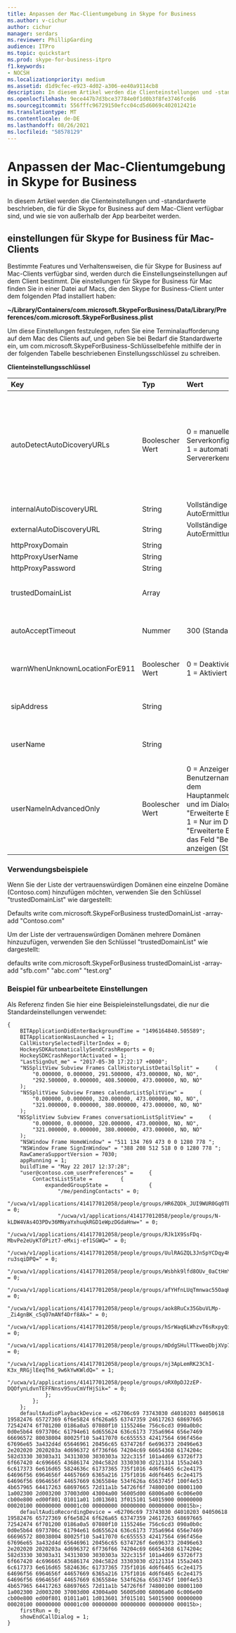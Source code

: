 ```yaml
---
title: Anpassen der Mac-Clientumgebung in Skype for Business
ms.author: v-cichur
author: cichur
manager: serdars
ms.reviewer: PhillipGarding
audience: ITPro
ms.topic: quickstart
ms.prod: skype-for-business-itpro
f1.keywords:
- NOCSH
ms.localizationpriority: medium
ms.assetid: d1d9cfec-e923-4d02-a306-ee40a9114cb8
description: In diesem Artikel werden die Clienteinstellungen und -standardwerte beschrieben, die für die Skype for Business auf dem Mac-Client verfügbar sind, und wie sie von außerhalb der App bearbeitet werden.
ms.openlocfilehash: 9ece447b7d3bce37784e0f1d0b3f8fe3746fce86
ms.sourcegitcommit: 556fffc96729150efcc04cd5d6069c402012421e
ms.translationtype: MT
ms.contentlocale: de-DE
ms.lasthandoff: 08/26/2021
ms.locfileid: "58578129"
---
```

# <a name="customize-the-mac-client-experience-in-skype-for-business"></a>Anpassen der Mac-Clientumgebung in Skype for Business
 
In diesem Artikel werden die Clienteinstellungen und -standardwerte beschrieben, die für die Skype for Business auf dem Mac-Client verfügbar sind, und wie sie von außerhalb der App bearbeitet werden.
  
## <a name="skype-for-business-on-mac-client-preference-settings"></a>einstellungen für Skype for Business für Mac-Clients

Bestimmte Features und Verhaltensweisen, die für Skype for Business auf Mac-Clients verfügbar sind, werden durch die Einstellungseinstellungen auf dem Client bestimmt. Die einstellungen für Skype for Business für Mac finden Sie in einer Datei auf Macs, die den Skype for Business-Client unter dem folgenden Pfad installiert haben: 
  
 **~/Library/Containers/com.microsoft.SkypeForBusiness/Data/Library/Preferences/com.microsoft.SkypeForBusiness.plist**
  
Um diese Einstellungen festzulegen, rufen Sie eine Terminalaufforderung auf dem Mac des Clients auf, und geben Sie bei Bedarf die Standardwerte ein, um com.microsoft.SkypeForBusiness-Schlüsselbefehle mithilfe der in der folgenden Tabelle beschriebenen Einstellungsschlüssel zu schreiben.
  
**Clienteinstellungsschlüssel**


| Key | Typ | Wert | Beschreibung |
|:-----|:-----|:-----|:-----|
|autoDetectAutoDicoveryURLs    |Boolescher Wert    |0 = manuelle Serverkonfiguration  <br/> 1 = automatische Servererkennung (Standard)    |Geben Sie an, wie Skype for Business den Transport und server identifiziert, der während der Anmeldung verwendet werden soll. Wenn Sie diese Richtlinieneinstellung aktivieren, müssen Sie **internalAutoDiscoveryURL** und **externalAutoDiscoveryURL** angeben.   |
|internalAutoDiscoveryURL    |String    |Vollständige AutoErmittlungs-URL    |Interne AutoErmittlungs-URL    |
|externalAutoDiscoveryURL    |String    |Vollständige AutoErmittlungs-URL    |Externe AutoErmittlungs-URL    |
|httpProxyDomain    |String    ||HTTP-Proxydomäne    |
|httpProxyUserName    |String    ||HTTP-Proxybenutzername    |
|httpProxyPassword    |String    ||HTTP-Proxykennwort    |
|trustedDomainList    |Array    ||Liste der vertrauenswürdigen Domänen für HTTP-Umleitungen.    |
|autoAcceptTimeout    |Nummer    |300 (Standard)    |Timeout für automatisches Annehmen für Benutzer ohne serverseitigen Unterhaltungsverlauf.    |
|warnWhenUnknownLocationForE911    |Boolescher Wert    |0 = Deaktiviert  <br/> 1 = Aktiviert    |Warnt den Benutzer, wenn er eine Notrufnummer von einem unbekannten Ort aus wählt.    |
|sipAddress    |String    ||Die SIP-Adresse (E-Mail), die für die Anmeldung bei Skype for Business verwendet wird.    |
|userName    |String    ||Der UPN (UserName), der zum Anmelden bei Skype for Business verwendet wird.    |
|userNameInAdvancedOnly    |Boolescher Wert    |0 = Anzeigen des Benutzernamenfelds auf dem Hauptanmeldungsbildschirm und im Dialogfeld "Erweiterte Eigenschaften"  <br/> 1 = Nur im Dialogfeld "Erweiterte Eigenschaften" das Feld "Benutzername" anzeigen (Standard)    |Geben Sie an, wo das Benutzernamenfeld während der Anmeldung angezeigt wird.    |
   
### <a name="usage-examples"></a>Verwendungsbeispiele

Wenn Sie der Liste der vertrauenswürdigen Domänen eine einzelne Domäne (Contoso.com) hinzufügen möchten, verwenden Sie den Schlüssel "trustedDomainList" wie dargestellt:
  
Defaults write com.microsoft.SkypeForBusiness trustedDomainList -array-add "Contoso.com"
  
Um der Liste der vertrauenswürdigen Domänen mehrere Domänen hinzuzufügen, verwenden Sie den Schlüssel "trustedDomainList" wie dargestellt:
  
defaults write com.microsoft.SkypeForBusiness trustedDomainList -array-add "sfb.com" "abc.com" "test.org"
  
### <a name="sample-unedited-settings"></a>Beispiel für unbearbeitete Einstellungen

Als Referenz finden Sie hier eine Beispieleinstellungsdatei, die nur die Standardeinstellungen verwendet: 
  
```console
{
    BITApplicationDidEnterBackgroundTime = "1496164840.505589";
    BITApplicationWasLaunched = 1;
    CallHistorySelectedFilterIndex = 0;
    HockeySDKAutomaticallySendCrashReports = 0;
    HockeySDKCrashReportActivated = 1;
    "LastSignOut_me" = "2017-05-30 17:22:17 +0000";
    "NSSplitView Subview Frames CallHistoryListDetailSplit" =     (
        "0.000000, 0.000000, 291.500000, 473.000000, NO, NO",
        "292.500000, 0.000000, 408.500000, 473.000000, NO, NO"
    );
    "NSSplitView Subview Frames calendarListSplitView" =     (
        "0.000000, 0.000000, 320.000000, 473.000000, NO, NO",
        "321.000000, 0.000000, 380.000000, 473.000000, NO, NO"
    );
   "NSSplitView Subview Frames conversationListSplitView" =     (
        "0.000000, 0.000000, 320.000000, 473.000000, NO, NO",
        "321.000000, 0.000000, 380.000000, 473.000000, NO, NO"
    );
    "NSWindow Frame HomeWindow" = "511 134 769 473 0 0 1280 778 ";
    "NSWindow Frame SignInWindow" = "388 208 512 518 0 0 1280 778 ";
    RawCameraSupportVersion = 7030;
    appRunning = 1;
    buildTime = "May 22 2017 12:37:28";
    "user@contoso.com_userPreferences" =     {
        ContactsListState =         {
            expandedGroupState =             {
                "/me/pendingContacts" = 0;
                "/ucwa/v1/applications/414177012058/people/groups/HR6ZQDk_JUI9WUR0Gq0TEAUYfYDk8OwzsPAuDxZfjxg=" = 0;
                "/ucwa/v1/applications/414177012058/people/groups/N-kLDW4VAs4O3PDv36MNyaYxhuqkRGD1eWpzDGdaHnw=" = 0;
                "/ucwa/v1/applications/414177012058/people/groups/RJk1X9SsFDq-MbvPe2eUyKTdPizt7-eMxij-ef1SGWQ=" = 0;
                "/ucwa/v1/applications/414177012058/people/groups/UulRAGZQL3JnSpYCDqy4KsZCboNF2pqmp-ru3sqiDPQ=" = 0;
                "/ucwa/v1/applications/414177012058/people/groups/Wsbhk9lfd8OUv_0aCtHmYPfm0Wal0mzoM5WFbkxaNjM=" = 0;
                "/ucwa/v1/applications/414177012058/people/groups/afYHfnLUqTmnwac55OaqHUNqLLCqFTZuDezsBeSLOko=" = 0;
                "/ucwa/v1/applications/414177012058/people/groups/aok8RuCx35GbuVLMp-_Zi4gnBK_c5qO7mANf4Drf8Ak=" = 0;
                "/ucwa/v1/applications/414177012058/people/groups/hSrWaq6LWhzvT6sRxpyQimwfXzMgLyEc3O4FgSokesc=" = 0;
                "/ucwa/v1/applications/414177012058/people/groups/mDdgSHulTTkweoDbjXVp7Y308xM70eFDDZn2j7sAytM=" = 0;
                "/ucwa/v1/applications/414177012058/people/groups/nj3ApLemRK23ChI-K3x_RRGjlEeqTh6_9w6kYwKWldQ=" = 1;
                "/ucwa/v1/applications/414177012058/people/groups/oRX0pDJ2zEP-DQOfynLdvnTEFFNnsv95uvCmVfHjSik=" = 0;
            };
        };
    };
    defaultAudioPlaybackDevice = <62706c69 73743030 d4010203 04050618 19582476 65727369 6f6e5824 6f626a65 63747359 24617263 68697665 72542474 6f701200 0186a0a5 07080f10 1155246e 756c6cd3 090a0b0c 0d0e5b64 6973706c 61794e61 6d655624 636c6173 735a6964 656e7469 66696572 80038004 80025f10 5a417070 6c655553 42417564 696f456e 67696e65 3a432d4d 65646961 20456c65 6374726f 6e696373 20496e63 2e202020 2020203a 4d696372 6f736f66 74204c69 66654368 6174204c 582d3330 30303a31 34313030 3030303a 322c315f 101a4d69 63726f73 6f667420 4c696665 43686174 204c582d 33303030 d2121314 155a2463 6c617373 6e616d65 5824636c 61737365 735f1016 4d6f6465 6c2e4175 64696f56 6964656f 44657669 6365a216 175f1016 4d6f6465 6c2e4175 64696f56 6964656f 44657669 6365584e 534f626a 6563745f 100f4e53 4b657965 64417263 68697665 72d11a1b 54726f6f 74800100 08001100 1a002300 2d003200 37003d00 43004a00 56005d00 68006a00 6c006e00 cb00e800 ed00f801 01011a01 1d013601 3f015101 54015900 00000000 00020100 00000000 00001c00 00000000 00000000 00000000 00015b>;
    defaultAudioRecordingDevice = <62706c69 73743030 d4010203 04050618 19582476 65727369 6f6e5824 6f626a65 63747359 24617263 68697665 72542474 6f701200 0186a0a5 07080f10 1155246e 756c6cd3 090a0b0c 0d0e5b64 6973706c 61794e61 6d655624 636c6173 735a6964 656e7469 66696572 80038004 80025f10 5a417070 6c655553 42417564 696f456e 67696e65 3a432d4d 65646961 20456c65 6374726f 6e696373 20496e63 2e202020 2020203a 4d696372 6f736f66 74204c69 66654368 6174204c 582d3330 30303a31 34313030 3030303a 322c315f 101a4d69 63726f73 6f667420 4c696665 43686174 204c582d 33303030 d2121314 155a2463 6c617373 6e616d65 5824636c 61737365 735f1016 4d6f6465 6c2e4175 64696f56 6964656f 44657669 6365a216 175f1016 4d6f6465 6c2e4175 64696f56 6964656f 44657669 6365584e 534f626a 6563745f 100f4e53 4b657965 64417263 68697665 72d11a1b 54726f6f 74800100 08001100 1a002300 2d003200 37003d00 43004a00 56005d00 68006a00 6c006e00 cb00e800 ed00f801 01011a01 1d013601 3f015101 54015900 00000000 00020100 00000000 00001c00 00000000 00000000 00000000 00015b>;
    firstRun = 0;
    showEndCallDialog = 1;
}
```
